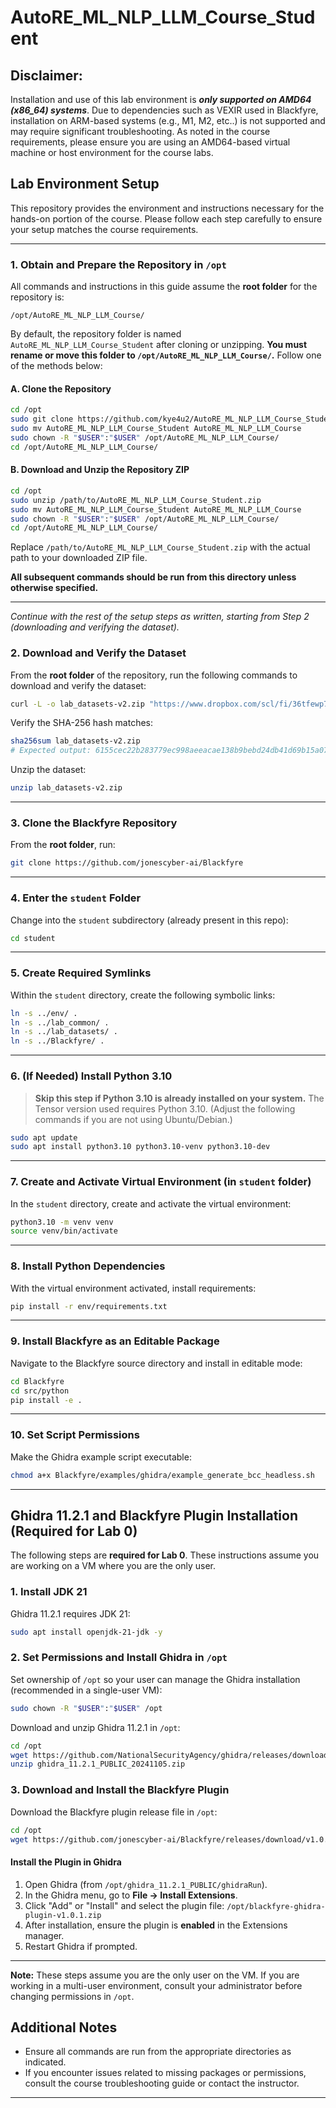 # AutoRE\_ML\_NLP\_LLM\_Course\_Student

## Disclaimer:
Installation and use of this lab environment is _**only supported on AMD64 (x86_64) systems**_.
Due to dependencies such as VEXIR used in Blackfyre, installation on ARM-based systems (e.g., M1, M2, etc..) is not supported and may require significant troubleshooting.
As noted in the course requirements, please ensure you are using an AMD64-based virtual machine or host environment for the course labs.


## Lab Environment Setup

This repository provides the environment and instructions necessary for the hands-on portion of the course. Please follow each step carefully to ensure your setup matches the course requirements.

---

### 1. Obtain and Prepare the Repository in `/opt`

All commands and instructions in this guide assume the **root folder** for the repository is:

```
/opt/AutoRE_ML_NLP_LLM_Course/
```

By default, the repository folder is named `AutoRE_ML_NLP_LLM_Course_Student` after cloning or unzipping.
**You must rename or move this folder to `/opt/AutoRE_ML_NLP_LLM_Course/`.**
Follow one of the methods below:

#### **A. Clone the Repository**

```bash
cd /opt
sudo git clone https://github.com/kye4u2/AutoRE_ML_NLP_LLM_Course_Student.git
sudo mv AutoRE_ML_NLP_LLM_Course_Student AutoRE_ML_NLP_LLM_Course
sudo chown -R "$USER":"$USER" /opt/AutoRE_ML_NLP_LLM_Course/
cd /opt/AutoRE_ML_NLP_LLM_Course/
```

#### **B. Download and Unzip the Repository ZIP**

```bash
cd /opt
sudo unzip /path/to/AutoRE_ML_NLP_LLM_Course_Student.zip
sudo mv AutoRE_ML_NLP_LLM_Course_Student AutoRE_ML_NLP_LLM_Course
sudo chown -R "$USER":"$USER" /opt/AutoRE_ML_NLP_LLM_Course/
cd /opt/AutoRE_ML_NLP_LLM_Course/
```

Replace `/path/to/AutoRE_ML_NLP_LLM_Course_Student.zip` with the actual path to your downloaded ZIP file.

**All subsequent commands should be run from this directory unless otherwise specified.**

---

*Continue with the rest of the setup steps as written, starting from Step 2 (downloading and verifying the dataset).*



### 2. Download and Verify the Dataset

From the **root folder** of the repository, run the following commands to download and verify the dataset:

```bash
curl -L -o lab_datasets-v2.zip "https://www.dropbox.com/scl/fi/36tfewp71smsa54pzonqc/lab_datasets-v2.zip?rlkey=ndbefbecgl02sb84txyq8rlkm&st=kwr5ksk6&dl=0"
```

Verify the SHA-256 hash matches:

```bash
sha256sum lab_datasets-v2.zip
# Expected output: 6155cec22b283779ec998aeeacae138b9bebd24db41d69b15a078c3a08e47f90  lab_datasets-v2.zip
```

Unzip the dataset:

```bash
unzip lab_datasets-v2.zip
```

---

### 3. Clone the Blackfyre Repository

From the **root folder**, run:

```bash
git clone https://github.com/jonescyber-ai/Blackfyre
```

---

### 4. Enter the `student` Folder

Change into the `student` subdirectory (already present in this repo):

```bash
cd student
```

---

### 5. Create Required Symlinks

Within the `student` directory, create the following symbolic links:

```bash
ln -s ../env/ .
ln -s ../lab_common/ .
ln -s ../lab_datasets/ .
ln -s ../Blackfyre/ .
```

---

### 6. (If Needed) Install Python 3.10

> **Skip this step if Python 3.10 is already installed on your system.**
> The Tensor version used requires Python 3.10.
> (Adjust the following commands if you are not using Ubuntu/Debian.)

```bash
sudo apt update
sudo apt install python3.10 python3.10-venv python3.10-dev
```

---

### 7. Create and Activate Virtual Environment (in `student` folder)

In the `student` directory, create and activate the virtual environment:

```bash
python3.10 -m venv venv
source venv/bin/activate
```

---

### 8. Install Python Dependencies

With the virtual environment activated, install requirements:

```bash
pip install -r env/requirements.txt
```

---

### 9. Install Blackfyre as an Editable Package

Navigate to the Blackfyre source directory and install in editable mode:

```bash
cd Blackfyre
cd src/python
pip install -e .
```

---

### 10. Set Script Permissions

Make the Ghidra example script executable:

```bash
chmod a+x Blackfyre/examples/ghidra/example_generate_bcc_headless.sh
```

---

## Ghidra 11.2.1 and Blackfyre Plugin Installation (Required for Lab 0)

The following steps are **required for Lab 0**.
These instructions assume you are working on a VM where you are the only user.

### 1. Install JDK 21

Ghidra 11.2.1 requires JDK 21:

```bash
sudo apt install openjdk-21-jdk -y
```

### 2. Set Permissions and Install Ghidra in `/opt`

Set ownership of `/opt` so your user can manage the Ghidra installation (recommended in a single-user VM):

```bash
sudo chown -R "$USER":"$USER" /opt
```

Download and unzip Ghidra 11.2.1 in `/opt`:

```bash
cd /opt
wget https://github.com/NationalSecurityAgency/ghidra/releases/download/Ghidra_11.2.1_build/ghidra_11.2.1_PUBLIC_20241105.zip
unzip ghidra_11.2.1_PUBLIC_20241105.zip
```

### 3. Download and Install the Blackfyre Plugin

Download the Blackfyre plugin release file in `/opt`:

```bash
cd /opt
wget https://github.com/jonescyber-ai/Blackfyre/releases/download/v1.0.1/ghidra_11.2.1_PUBLIC_20250111_Blackfyre.zip
```

 

#### Install the Plugin in Ghidra

1. Open Ghidra (from `/opt/ghidra_11.2.1_PUBLIC/ghidraRun`).
2. In the Ghidra menu, go to **File → Install Extensions**.
3. Click "Add" or "Install" and select the plugin file:
   `/opt/blackfyre-ghidra-plugin-v1.0.1.zip`
4. After installation, ensure the plugin is **enabled** in the Extensions manager.
5. Restart Ghidra if prompted.

---

**Note:** These steps assume you are the only user on the VM.
If you are working in a multi-user environment, consult your administrator before changing permissions in `/opt`.


## Additional Notes

* Ensure all commands are run from the appropriate directories as indicated.
* If you encounter issues related to missing packages or permissions, consult the course troubleshooting guide or contact the instructor.

---
